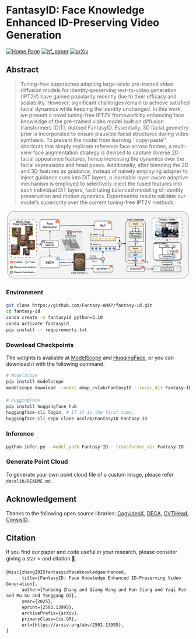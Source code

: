 # FantasyID: Face Knowledge Enhanced ID-Preserving Video Generation

[![Home Page](https://img.shields.io/badge/Project-<Website>-blue.svg)](https://fantasy-amap.github.io/fantasy-id/) 
[![hf_paper](https://img.shields.io/badge/🤗-Paper%20In%20HF-red.svg)](https://huggingface.co/papers/2502.13995)
[![arXiv](https://img.shields.io/badge/Arxiv-2502.13995-b31b1b.svg?logo=arXiv)](https://arxiv.org/pdf/2502.13995) 

## Abstract

> Tuning-free approaches adapting large-scale pre-trained video diffusion models for identity-preserving text-to-video generation (IPT2V) have gained popularity recently due to their efficacy and scalability. However, significant challenges remain to achieve satisfied facial dynamics while keeping the identity unchanged. In this work, we present a novel tuning-free IPT2V framework by enhancing face knowledge of the pre-trained video model built on diffusion transformers (DiT), dubbed FantasyID. Essentially, 3D facial geometry prior is incorporated to ensure plausible facial structures during video synthesis. To prevent the model from learning ``copy-paste'' shortcuts that simply replicate reference face across frames, a multi-view face augmentation strategy is devised to capture diverse 2D facial appearance features, hence increasing the dynamics over the facial expressions and head poses. Additionally, after blending the 2D and 3D features as guidance, instead of naively employing adapter to inject guidance cues into DiT layers, a learnable layer-aware adaptive mechanism is employed to selectively inject the fused features into each individual DiT layers, facilitating balanced modeling of identity preservation and motion dynamics. Experimental results validate our model’s superiority over the current tuning-free IPT2V methods.

![Fig.1](https://github.com/Fantasy-AMAP/fantasy-id/blob/main/assets/method.jpg)

### Environment

```bash
git clone https://github.com/Fantasy-AMAP/fantasy-id.git
cd fantasy-id
conda create -n fantasyid python=3.10
conda activate fantasyid
pip install -r requirements.txt
```

### Download Checkpoints

The weights is available at [ModelScope](https://www.modelscope.cn/models/amap_cvlab/FantasyID/) and [HuggingFace](https://huggingface.co/acvlab/FantasyID), or you can download it with the following command.

```bash
# ModelScope
pip install modelscope
modelscope download --model amap_cvlab/FantasyID --local_dir Fantasy-ID

# HuggingFace
pip install huggingface_hub
huggingface-cli login  # If it is the first time.
huggingface-cli repo clone acvlab/FantasyID Fantasy-ID
```

### Inference

```bash
python infer.py --model_path Fantasy-ID --transformer_dir Fantasy-ID --seed 42 --pcd_path ./assets/anne.ply  --img_file_path ./assets/anne.jpg --prompt "A woman in an elegant evening gown stands at a glamorous ball, her smile captivating those around her. The ballroom is grand, with crystal chandeliers casting a warm glow over the polished marble floors and intricately decorated walls. The sound of classical music fills the air, played by a live orchestra at the corner of the room. She holds a glass of champagne, her other hand lightly resting on the arm of a companion. Her movements are graceful, and she exudes confidence and sophistication, adding to the charm and elegance of the evening."
```

### Generate Point Cloud

To generate your own point cloud file of a custom image, please refer `decalib/README.md`.

## Acknowledgement

Thanks to the following open source libraries: [CogvideoX](https://github.com/THUDM/CogVideo), [DECA](https://github.com/yfeng95/DECA), [CVTHead](https://github.com/HowieMa/CVTHead), [ConsisID](https://github.com/PKU-YuanGroup/ConsisID).

## Citation
If you find our paper and code useful in your research, please consider giving a star ⭐ and citation 📝.
```
@misc{zhang2025fantasyidfaceknowledgeenhanced,
      title={FantasyID: Face Knowledge Enhanced ID-Preserving Video Generation}, 
      author={Yunpeng Zhang and Qiang Wang and Fan Jiang and Yaqi Fan and Mu Xu and Yonggang Qi},
      year={2025},
      eprint={2502.13995},
      archivePrefix={arXiv},
      primaryClass={cs.GR},
      url={https://arxiv.org/abs/2502.13995}, 
}
```
